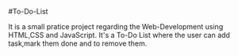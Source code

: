 #To-Do-List

It is a small pratice project regarding the Web-Development using HTML,CSS and JavaScript.
It's a To-Do List where the user can add task,mark them done and to remove them.
